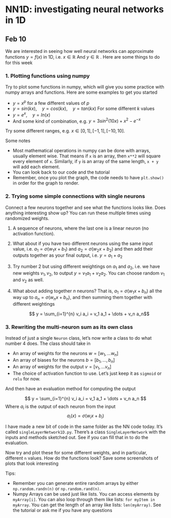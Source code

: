 # NN1D: investigating neural networks in 1D 

## Feb 10

We are interested in seeing how well neural networks can approximate functions $y = f(x)$ in 1D, i.e. $x \in \mathbb{R}$  And $y \in \mathbb{R}$ . Here are some things to do for this week 

### 1. Plotting functions using numpy
Try to plot some functions in numpy, which will give you some practice with numpy arrays and functions. Here are some examples to get you started 
- $y = x^{p}$ for a few different values of $p$ 
- $y = sin(kx), \quad y = cos(kx), \quad y = tan(kx)$ For some different $k$ values
- $y = e^{x}, \quad y = ln(x)$ 
- And some kind of combination, e.g. $y = 3 sin^2(10x) + x^2 - e^{-x}$

Try some different ranges, e.g. $x \in [0, 1], [-1, 1], [-10, 10]$. 

Some notes 
- Most mathematical operations in numpy can be done with arrays, usually element wise. That means if `x` is an array, then `x**2` will square every element of `x`. Similarly, if `y` is an array of the same length, `x + y` will add each element.
- You can look back to our code and the tutorial 
- Remember, once you plot the graph, the code needs to have `plt.show()` in order for the graph to render. 

### 2. Trying some simple connections with single neurons

Connect a few neurons together and see what the functions looks like. Does anything interesting show up? You can run these multiple times using randomized weights.

1. A sequence of neurons, where the last one is a linear neuron (no activation function). 
2. What about if you have two different neurons using the same input value, i.e. $a_1 = \sigma(w_1 x + b_1)$ and $a_2 = \sigma(w_2x + b_2)$ and then add their outputs together as your final output, i.e. $y = a_1 + a_2$
3. Try number 2 but using different weightings on $a_1$ and $a_2$, i.e. we have new weights $v_1, v_2$, to output $y = v_1 a_1 + v_2 a_2$. You can choose random $v_1$ and $v_2$ as well.
4. What about adding together $n$ neurons? That is, $a_1 = \sigma(w_1 x + b_n)$ all the way up to $a_n = \sigma(w_n x + b_n)$, and then summing them together with different weightings 

	$$ y = \sum_{i=1}^{n} v_i a_i = v_1 a_1 + \dots + v_n a_n$$
### 3. Rewriting the multi-neuron sum as its own class 

Instead of just a single `Neuron` class, let’s now write a class to do what number 4 does. The class should take in 
- An array of weights for the neurons $w = [w_1, \dots w_n]$
- An array of biases for the neurons $b = [b_1, \dots, b_n]$
- An array of weights for the output $v = [v_1, \dots v_n]$ 
- The choice of activation function to use. Let’s just keep it as `sigmoid` or `relu` for now. 

And then have an evaluation method for computing the output 

$$ y = \sum_{i=1}^{n} v_i a_i = v_1 a_1 + \dots + v_n a_n $$
Where $a_i$ is the output of each neuron from the input
$$ a_i(x) = \sigma(w_i x + b_i) $$

I have made a new bit of code in the same folder as the NN code today. It’s called `singleLayerNetwork1D.py`. There’s a class `SingleLayerNetwork` with the inputs and methods sketched out. See if you can fill that in to do the evaluation. 

Now try and plot these for some different weights, and in particular, different `n` values. How do the functions look? Save some screenshots of plots that look interesting

Tips:
- Remember you can generate entire random arrays by either `np.random.randn(n)` or `np.random.rand(n)`.
- Numpy Arrays can be used just like lists. You can access elements by `myArray[i]`. You can also loop through them like lists: `for myItem in myArray`. You can get the length of an array like lists: `len(myArray)`. See the tutorial or ask me if you have any questions
